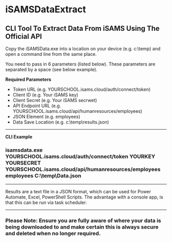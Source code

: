 # iSAMSDataExtract

## CLI Tool To Extract Data From iSAMS Using The Official API

Copy the iSAMSData.exe into a location on your device (e.g. c:\temp) and open a command line from the same place.

You need to pass in 6 parameters (listed below). These parameters are separated by a space (see below example).

**Required Parameters**

- Token URL (e.g. YOURSCHOOL.isams.cloud/auth/connect/token)
- Client ID (e.g. Your iSAMS key)
- Client Secret (e.g. Your iSAMS secrwet)
- API Endpoint URL (e.g. YOURSCHOOL.isams.cloud/api/humanresources/employees)
- JSON Element (e.g. employees)
- Data Save Location (e.g. c:\temp\results.json)

---

**CLI Example**

### isamsdata.exe **YOURSCHOOL.isams.cloud/auth/connect/token** **YOURKEY** **YOURSECRET** **YOURSCHOOL.isams.cloud/api/humanresources/employees** **employees** **C:\temp\Data.json**

---

Results are a text file in a JSON format, which can be used for Power Automate, Excel, PowerShell Scripts. The advantage with a console app, is that this can be run via task scheduler.

---

### Please Note: Ensure you are fully aware of where your data is being downloaded to and make certain this is **always** secure and deleted when no longer required.
